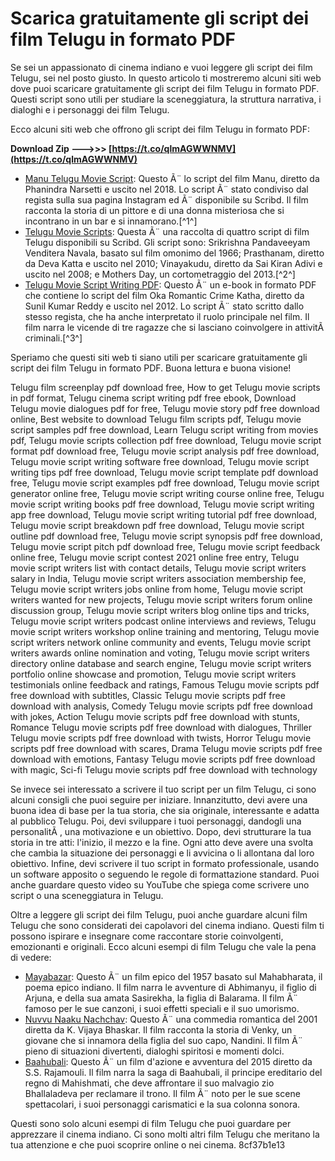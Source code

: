 
 
# Scarica gratuitamente gli script dei film Telugu in formato PDF
 
Se sei un appassionato di cinema indiano e vuoi leggere gli script dei film Telugu, sei nel posto giusto. In questo articolo ti mostreremo alcuni siti web dove puoi scaricare gratuitamente gli script dei film Telugu in formato PDF. Questi script sono utili per studiare la sceneggiatura, la struttura narrativa, i dialoghi e i personaggi dei film Telugu.
 
Ecco alcuni siti web che offrono gli script dei film Telugu in formato PDF:
 
**Download Zip ———>>> [https://t.co/qlmAGWWNMV](https://t.co/qlmAGWWNMV)**


 
- [Manu Telugu Movie Script](https://www.scribd.com/document/425581509/Manu-Telugu-Movie-Script): Questo Ã¨ lo script del film Manu, diretto da Phanindra Narsetti e uscito nel 2018. Lo script Ã¨ stato condiviso dal regista sulla sua pagina Instagram ed Ã¨ disponibile su Scribd. Il film racconta la storia di un pittore e di una donna misteriosa che si incontrano in un bar e si innamorano.[^1^]
- [Telugu Movie Scripts](https://www.scribd.com/document/455695611/telugu-movie-scripts): Questa Ã¨ una raccolta di quattro script di film Telugu disponibili su Scribd. Gli script sono: Srikrishna Pandaveeyam Venditera Navala, basato sul film omonimo del 1966; Prasthanam, diretto da Deva Katta e uscito nel 2010; Vinayakudu, diretto da Sai Kiran Adivi e uscito nel 2008; e Mothers Day, un cortometraggio del 2013.[^2^]
- [Telugu Movie Script Writing PDF](https://www.scribd.com/document/366495111/Telugu-Movie-Script-Writing-PDF): Questo Ã¨ un e-book in formato PDF che contiene lo script del film Oka Romantic Crime Katha, diretto da Sunil Kumar Reddy e uscito nel 2012. Lo script Ã¨ stato scritto dallo stesso regista, che ha anche interpretato il ruolo principale nel film. Il film narra le vicende di tre ragazze che si lasciano coinvolgere in attivitÃ  criminali.[^3^]

Speriamo che questi siti web ti siano utili per scaricare gratuitamente gli script dei film Telugu in formato PDF. Buona lettura e buona visione!
 
Telugu film screenplay pdf download free,  How to get Telugu movie scripts in pdf format,  Telugu cinema script writing pdf free ebook,  Download Telugu movie dialogues pdf for free,  Telugu movie story pdf free download online,  Best website to download Telugu film scripts pdf,  Telugu movie script samples pdf free download,  Learn Telugu script writing from movies pdf,  Telugu movie scripts collection pdf free download,  Telugu movie script format pdf download free,  Telugu movie script analysis pdf free download,  Telugu movie script writing software free download,  Telugu movie script writing tips pdf free download,  Telugu movie script template pdf download free,  Telugu movie script examples pdf free download,  Telugu movie script generator online free,  Telugu movie script writing course online free,  Telugu movie script writing books pdf free download,  Telugu movie script writing app free download,  Telugu movie script writing tutorial pdf free download,  Telugu movie script breakdown pdf free download,  Telugu movie script outline pdf download free,  Telugu movie script synopsis pdf free download,  Telugu movie script pitch pdf download free,  Telugu movie script feedback online free,  Telugu movie script contest 2021 online free entry,  Telugu movie script writers list with contact details,  Telugu movie script writers salary in India,  Telugu movie script writers association membership fee,  Telugu movie script writers jobs online from home,  Telugu movie script writers wanted for new projects,  Telugu movie script writers forum online discussion group,  Telugu movie script writers blog online tips and tricks,  Telugu movie script writers podcast online interviews and reviews,  Telugu movie script writers workshop online training and mentoring,  Telugu movie script writers network online community and events,  Telugu movie script writers awards online nomination and voting,  Telugu movie script writers directory online database and search engine,  Telugu movie script writers portfolio online showcase and promotion,  Telugu movie script writers testimonials online feedback and ratings,  Famous Telugu movie scripts pdf free download with subtitles,  Classic Telugu movie scripts pdf free download with analysis,  Comedy Telugu movie scripts pdf free download with jokes,  Action Telugu movie scripts pdf free download with stunts,  Romance Telugu movie scripts pdf free download with dialogues,  Thriller Telugu movie scripts pdf free download with twists,  Horror Telugu movie scripts pdf free download with scares,  Drama Telugu movie scripts pdf free download with emotions,  Fantasy Telugu movie scripts pdf free download with magic,  Sci-fi Telugu movie scripts pdf free download with technology
  
Se invece sei interessato a scrivere il tuo script per un film Telugu, ci sono alcuni consigli che puoi seguire per iniziare. Innanzitutto, devi avere una buona idea di base per la tua storia, che sia originale, interessante e adatta al pubblico Telugu. Poi, devi sviluppare i tuoi personaggi, dandogli una personalitÃ , una motivazione e un obiettivo. Dopo, devi strutturare la tua storia in tre atti: l'inizio, il mezzo e la fine. Ogni atto deve avere una svolta che cambia la situazione dei personaggi e li avvicina o li allontana dal loro obiettivo. Infine, devi scrivere il tuo script in formato professionale, usando un software apposito o seguendo le regole di formattazione standard. Puoi anche guardare questo video su YouTube che spiega come scrivere uno script o una sceneggiatura in Telugu.
  
Oltre a leggere gli script dei film Telugu, puoi anche guardare alcuni film Telugu che sono considerati dei capolavori del cinema indiano. Questi film ti possono ispirare e insegnare come raccontare storie coinvolgenti, emozionanti e originali. Ecco alcuni esempi di film Telugu che vale la pena di vedere:

- [Mayabazar](https://www.imdb.com/title/tt0242256/): Questo Ã¨ un film epico del 1957 basato sul Mahabharata, il poema epico indiano. Il film narra le avventure di Abhimanyu, il figlio di Arjuna, e della sua amata Sasirekha, la figlia di Balarama. Il film Ã¨ famoso per le sue canzoni, i suoi effetti speciali e il suo umorismo.
- [Nuvvu Naaku Nachchav](https://www.imdb.com/title/tt0347304/): Questo Ã¨ una commedia romantica del 2001 diretta da K. Vijaya Bhaskar. Il film racconta la storia di Venky, un giovane che si innamora della figlia del suo capo, Nandini. Il film Ã¨ pieno di situazioni divertenti, dialoghi spiritosi e momenti dolci.
- [Baahubali](https://www.imdb.com/title/tt4849438/): Questo Ã¨ un film d'azione e avventura del 2015 diretto da S.S. Rajamouli. Il film narra la saga di Baahubali, il principe ereditario del regno di Mahishmati, che deve affrontare il suo malvagio zio Bhallaladeva per reclamare il trono. Il film Ã¨ noto per le sue scene spettacolari, i suoi personaggi carismatici e la sua colonna sonora.

Questi sono solo alcuni esempi di film Telugu che puoi guardare per apprezzare il cinema indiano. Ci sono molti altri film Telugu che meritano la tua attenzione e che puoi scoprire online o nei cinema.
 8cf37b1e13
 
